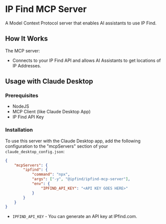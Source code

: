 # IP Find MCP Server

A Model Context Protocol server that enables AI assistants to use IP Find. 

## How It Works

The MCP server:

-   Connects to your IP Find API and allows AI Assistants to get locations of IP Addresses.

## Usage with Claude Desktop

### Prerequisites

-   NodeJS
-   MCP Client (like Claude Desktop App)
-   IP Find API Key

### Installation

To use this server with the Claude Desktop app, add the following configuration to the "mcpServers" section of your `claude_desktop_config.json`:

```json
{
    "mcpServers": {
        "ipfind": {
            "command": "npx",
            "args": ["-y", "@ipfind/ipfind-mcp-server"],
            "env": {
                "IPFIND_API_KEY": "<API KEY GOES HERE>"
            }
        }
    }
}
```

-   `IPFIND_API_KEY` - You can generate an API key at IPfind.com.